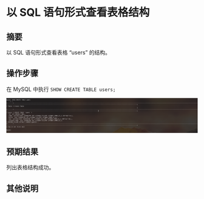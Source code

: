 # 以 SQL 语句形式查看表格结构

## 摘要

以 SQL 语句形式查看表格 “users” 的结构。

## 操作步骤

在 MySQL 中执行 `SHOW CREATE TABLE users;`

![语句形式查看表格结构](./img/语句形式查看表格结构.png)

## 预期结果

列出表格结构成功。

## 其他说明
